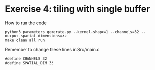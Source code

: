# Exercise 4: tiling with single buffer

How to run the code
```
python3 parameters_generate.py --kernel-shape=1 --channels=32 --output-spatial-dimensions=32
make clean all run
```

Remember to change these lines in Src/main.c
```
#define CHANNELS 32
#define SPATIAL_DIM 32
```
